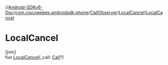 //[Android-SDKv6-Doc](../../../../index.md)/[com.ciscowebex.androidsdk.phone](../../index.md)/[CallObserver](../index.md)/[LocalCancel](index.md)/[LocalCancel](-local-cancel.md)

# LocalCancel

[jvm]\
fun [LocalCancel](-local-cancel.md)(_call: [Call](../../-call/index.md)?)
